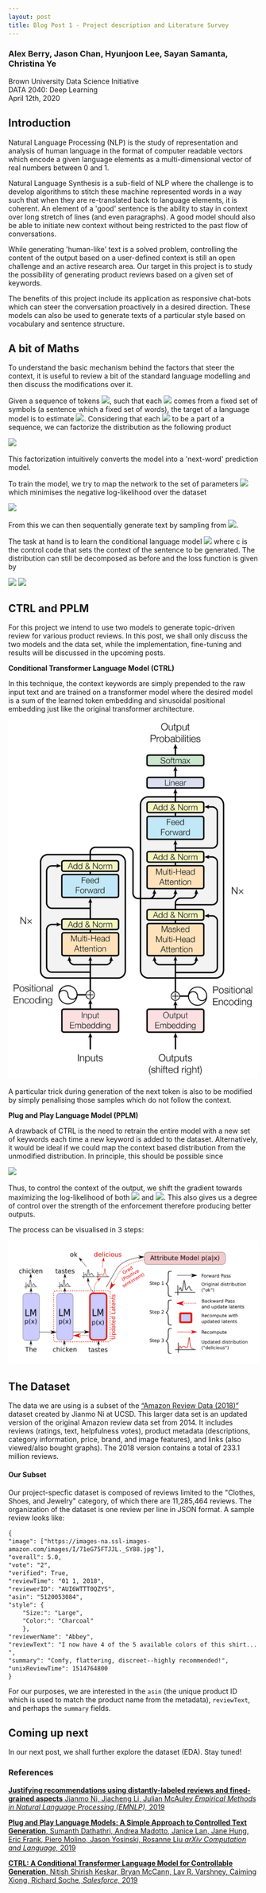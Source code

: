 ```yaml
---
layout: post
title: Blog Post 1 - Project description and Literature Survey
---
```


### Alex Berry, Jason Chan, Hyunjoon Lee, Sayan Samanta, Christina Ye
Brown University Data Science Initiative  
DATA 2040: Deep Learning  
April 12th, 2020

## Introduction

Natural Language Processing (NLP) is the study of representation and analysis of human language in the format of computer readable vectors which encode a given language elements as a multi-dimensional vector of real numbers between 0 and 1.

Natural Language Synthesis is a sub-field of NLP where the challenge is to develop algorithms to stitch these machine represented words in a way such that when they are re-translated back to language elements, it is coherent. An element of a 'good' sentence is the ability to stay in context over long stretch of lines (and even paragraphs). A good model should also be able to initiate new context without being restricted to the past flow of conversations.

While generating 'human-like' text is a solved problem, controlling the content of the output based on a user-defined context is still an open challenge and an active research area. Our target in this project is to study the possibility of generating product reviews based on a given set of keywords.

The benefits of this project include its application as responsive chat-bots which can steer the conversation proactively in a desired direction. These models can also be used to generate texts of a particular style based on vocabulary and sentence structure. 

##  A bit of Maths

To understand the basic mechanism behind the factors that steer the context, it is useful to review a bit of the standard language modelling and then discuss the modifications over it.

Given a sequence of tokens <img src="https://render.githubusercontent.com/render/math?math=X = \{x_0 , \dots , x_n\}">, such that each <img src="https://render.githubusercontent.com/render/math?math=x_i"> comes from a fixed set of symbols (a sentence which a fixed set of words), the target of a language model is to estimate <img src="https://render.githubusercontent.com/render/math?math=p(x)">. Considering that each <img src="https://render.githubusercontent.com/render/math?math=x_i"> to be a part of a sequence, we can factorize the distribution as the following product

<img src="https://render.githubusercontent.com/render/math?math=p(x) = \prod_{i=1}^n p(x_i|x_{\textless i})">

This factorization intuitively converts the model into a 'next-word' prediction model. 

To train the model, we try to map the network to the set of parameters <img src="https://render.githubusercontent.com/render/math?math=\theta"> which minimises the negative log-likelihood over the dataset

<img src="https://render.githubusercontent.com/render/math?math=\mathcal{L} = -\sum_{k=1}^D\log p_\theta(x_i^k|x_{\textless i}^k)">

From this we can then sequentially generate text by sampling from <img src="https://render.githubusercontent.com/render/math?math=p(x) = \prod_{i=1}^n p(x_i|x_{\textless i})">.

The task at hand is to learn the conditional language model <img src="https://render.githubusercontent.com/render/math?math=p(x|c)"> where c is the control code that sets the context of the sentence to be generated. The distribution can still be decomposed as before and the loss function is given by

<img src="https://render.githubusercontent.com/render/math?math=p(x|c) = \prod_{i=1}^n p(x_i|x_{\textless i},c)">

<img src="https://render.githubusercontent.com/render/math?math=\mathcal{L} = -\sum_{k=1}^D\log p_\theta(x_i^k|x_{\textless i}^k,c)">

## CTRL and PPLM

For this project we intend to use two models to generate topic-driven review for various product reviews. In this post, we shall only discuss the two models and the data set, while the implementation, fine-tuning and results will be discussed in the upcoming posts.

**Conditional Transformer Language Model (CTRL)** 

In this technique, the context keywords are simply prepended to the raw input text and are trained on a transformer model where the desired model is a sum of the learned token embedding and sinusoidal positional embedding just like the original transformer architecture.

![](https://github.com/csjasonchan357/text-review-generation-data2040/raw/master/figures/transformers.png)

A  particular trick during generation of the next token is also to be modified by simply penalising those samples which do not follow the context.

**Plug and Play Language Model (PPLM)**

A drawback of CTRL is the need to retrain the entire model with a new set of keywords each time a new keyword is added to the dataset. Alternatively, it would be ideal if we could map the context based distribution from the unmodified distribution. In principle, this should be possible since 

<img src="https://render.githubusercontent.com/render/math?math=p(x|c) \propto p(c|x)p(x)">

Thus, to control the context of the output, we shift the gradient towards maximizing the log-likelihood of both <img src="https://render.githubusercontent.com/render/math?math=p(c|x)"> and <img src="https://render.githubusercontent.com/render/math?math=p(x)">.  This also gives us a degree of control over the strength of the enforcement therefore producing better outputs. 

The process can be visualised in 3 steps:

![](https://github.com/csjasonchan357/text-review-generation-data2040/raw/master/figures/pplm.png)

## The Dataset

The data we are using is a subset of the [“Amazon Review Data (2018)”](https://nijianmo.github.io/amazon/index.html) dataset created by Jianmo Ni at UCSD. This larger data set is an updated version of the original Amazon review data set from 2014. It includes reviews (ratings, text, helpfulness votes), product metadata (descriptions, category information, price, brand, and image features), and links (also viewed/also bought graphs). The 2018 version contains a total of 233.1 million reviews.

#### Our Subset

Our project-specfic dataset is composed of reviews limited to the "Clothes, Shoes, and Jewelry" category, of which there are 11,285,464 reviews. The organization of the dataset is one review per line in JSON format. A sample review looks like:
```
{
"image": ["https://images-na.ssl-images-amazon.com/images/I/71eG75FTJJL._SY88.jpg"],
"overall": 5.0, 
"vote": "2", 
"verified": True, 
"reviewTime": "01 1, 2018", 
"reviewerID": "AUI6WTTT0QZYS", 
"asin": "5120053084", 
"style": {
	"Size:": "Large", 
	"Color:": "Charcoal"
	}, 
"reviewerName": "Abbey", 
"reviewText": "I now have 4 of the 5 available colors of this shirt... ", 
"summary": "Comfy, flattering, discreet--highly recommended!", 
"unixReviewTime": 1514764800
}
```
 For our purposes, we are interested in the `asin` (the unique product ID which is used to match the product name from the metadata), `reviewText`, and perhaps the `summary` fields.

## Coming up next

In our next post, we shall further explore the dataset (EDA). Stay tuned!

### References

[**Justifying recommendations using distantly-labeled reviews and fined-grained aspects**
Jianmo Ni, Jiacheng Li, Julian McAuley
*Empirical Methods in Natural Language Processing (EMNLP),* 2019](https://www.aclweb.org/anthology/D19-1018/)

[**Plug and Play Language Models: A Simple Approach to Controlled Text Generation**, 
Sumanth Dathathri, Andrea Madotto, Janice Lan, Jane Hung, Eric Frank, Piero Molino, Jason Yosinski, Rosanne Liu
*arXiv Computation and Language,* 2019](https://arxiv.org/abs/1912.02164v4?fbclid=IwAR2M07hVqRQS89WE-IU3s57f5FPZ-srHn0qATa_2k5G9Foc2TSQJ9Sw7zVg)

[**CTRL: A Conditional Transformer Language Model for Controllable Generation**, 
Nitish Shirish Keskar,  Bryan McCann,  Lav R. Varshney,  Caiming Xiong,  Richard Soche, 
*Salesforce,* 2019](https://arxiv.org/abs/1909.05858)